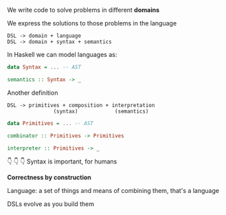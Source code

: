 We write code to solve problems in different **domains**

We express the solutions to those problems in the language

```
DSL -> domain + language
DSL -> domain + syntax + semantics
```

In Haskell we can model languages as:

```hs
data Syntax = ... -- AST

semantics :: Syntax -> _
```

Another definition

```
DSL -> primitives + composition + interpretation
               (syntax)            (semantics) 
```

```hs
data Primitives = ... -- AST

combinator :: Primitives -> Primitives

interpreter :: Primitives -> _
```

:point_down: :point_down: :point_down: Syntax is important, for humans

**Correctness by construction**

Language: a set of things and means of combining them, that's a language

DSLs evolve as you build them
